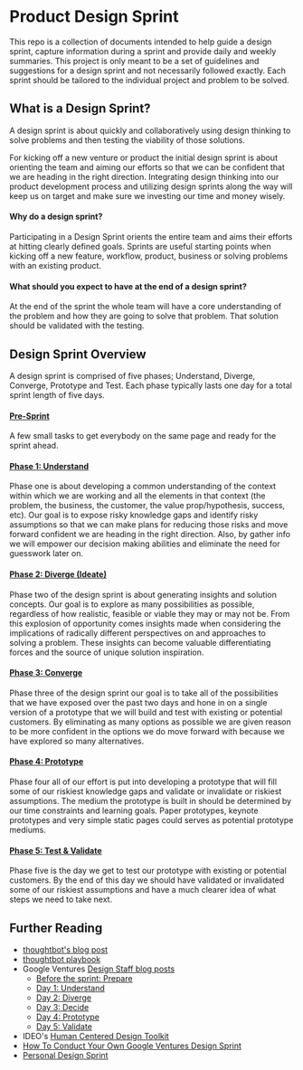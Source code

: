 # Product Design Sprint
This repo is a collection of documents intended to help guide a design sprint, capture information during a sprint and provide daily and weekly summaries. This project is only meant to be a set of guidelines and suggestions for a design sprint and not necessarily followed exactly. Each sprint should be tailored to the individual project and problem to be solved.

## What is a Design Sprint?
A design sprint is about quickly and collaboratively using design thinking to solve problems and then testing the viability of those solutions.

For kicking off a new venture or product the initial design sprint is about orienting the team and aiming our efforts so that we can be confident that we are heading in the right direction. Integrating design thinking into our product
development process and utilizing design sprints along the way will keep us on target and make sure we investing our time and money wisely.

#### Why do a design sprint?
Participating in a Design Sprint orients the entire team and aims their efforts at hitting clearly defined goals. Sprints are useful starting points when kicking off a new feature, workflow, product, business or solving problems with an existing product.

#### What should you expect to have at the end of a design sprint?
At the end of the sprint the whole team will have a core understanding of the problem and how they are going to solve that problem. That solution should be validated with the testing.

## Design Sprint Overview
A design sprint is comprised of five phases; Understand, Diverge, Converge, Prototype and Test. Each phase typically lasts one day for a total sprint length of five days.

#### [Pre-Sprint](0-Pre-Sprint)
A few small tasks to get everybody on the same page and ready for the sprint ahead.


#### [Phase 1: Understand](1-Understand)
Phase one is about developing a common understanding of the context  within which we are working and all the elements in that context (the problem, the business, the customer, the value prop/hypothesis, success, etc). Our goal is to expose risky knowledge gaps and identify risky assumptions so that we can make plans for reducing those risks and move forward confident we are heading in the right direction. Also, by gather info we will empower our decision making abilities and eliminate the need for guesswork later on.

#### [Phase 2: Diverge (Ideate)](2-Diverge)
Phase two of the design sprint is about generating insights and solution concepts. Our goal is to explore as many possibilities as possible, regardless of how realistic, feasible or viable they may or may not be. From this explosion of opportunity comes insights made when considering the implications of radically different perspectives on and approaches to solving a problem. These insights can become valuable differentiating forces and the source of unique solution inspiration.

#### [Phase 3: Converge](3-Converge)
Phase three of the design sprint our goal is to take all of the possibilities that we have exposed over the past two days and hone in on a single version of a prototype that we will build and test with existing or potential customers. By eliminating as many options as possible we are given reason to be more confident in the options we do move forward with because we have explored so many alternatives.

#### [Phase 4: Prototype](4-Prototype)
Phase four all of our effort is put into developing a prototype that will fill some of our riskiest knowledge gaps and validate or invalidate or riskiest assumptions. The medium the prototype is built in should be determined by our time constraints and learning goals. Paper prototypes, keynote prototypes and very simple static pages could serves as potential prototype mediums.

#### [Phase 5: Test & Validate](5-Validate)
Phase five is the day we get to test our prototype with existing or potential customers. By the end of this day we should have validated or invalidated some of our riskiest assumptions and have a much clearer idea of what steps we need to take next.

## Further Reading

* [thoughtbot's blog post](http://robots.thoughtbot.com/the-product-design-sprint)
* [thoughtbot playbook](http://playbook.thoughtbot.com/#product-design-sprint)
* Google Ventures [Design Staff blog posts](http://www.designstaff.org/articles/product-design-sprint-2012-10-02.html)
	* [Before the sprint: Prepare](http://www.designstaff.org/articles/product-design-sprint-2-2012-10-09.html)
	* [Day 1: Understand](http://www.designstaff.org/articles/product-design-sprint-day-1-understand-2012-10-16.html)
	* [Day 2: Diverge](http://www.designstaff.org/articles/product-design-sprint-day-2-diverge-2012-10-26.html)
	* [Day 3: Decide](http://www.designstaff.org/articles/product-design-sprint-day-3-decide-2012-11-20.html)
	* [Day 4: Prototype](http://www.designstaff.org/articles/product-design-sprint-day-4-prototype-2013-01-07.html)
	* [Day 5: Validate](http://www.designstaff.org/articles/product-design-sprint-day-5-validate-2013-03-07.html)
* IDEO's [Human Centered Design Toolkit](http://www.ideo.com/work/human-centered-design-toolkit/)
* [How To Conduct Your Own Google Ventures Design Sprint](http://www.fastcodesign.com/1672887/how-to-conduct-your-own-google-design-sprint)
* [Personal Design Sprint](http://franciscortez.com/design-sprint/)
